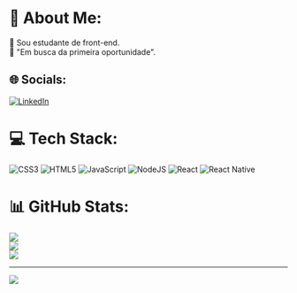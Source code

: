  # 💫 About Me:
🔭 Sou estudante de front-end.<br>👯 "Em busca da primeira oportunidade".<br>
## 🌐 Socials:
[![LinkedIn](https://img.shields.io/badge/LinkedIn-%230077B5.svg?logo=linkedin&logoColor=white)](https://linkedin.com/in/paulo-vogado) 

# 💻 Tech Stack:
![CSS3](https://img.shields.io/badge/css3-%231572B6.svg?style=for-the-badge&logo=css3&logoColor=white) ![HTML5](https://img.shields.io/badge/html5-%23E34F26.svg?style=for-the-badge&logo=html5&logoColor=white) ![JavaScript](https://img.shields.io/badge/javascript-%23323330.svg?style=for-the-badge&logo=javascript&logoColor=%23F7DF1E) ![NodeJS](https://img.shields.io/badge/node.js-6DA55F?style=for-the-badge&logo=node.js&logoColor=white) ![React](https://img.shields.io/badge/react-%2320232a.svg?style=for-the-badge&logo=react&logoColor=%2361DAFB) ![React Native](https://img.shields.io/badge/react_native-%2320232a.svg?style=for-the-badge&logo=react&logoColor=%2361DAFB)
# 📊 GitHub Stats:
 
![](https://github-readme-stats.vercel.app/api?username=Paulovogado20335&theme=darcula&hide_border=false&include_all_commits=true&count_private=false)<br/>
![](https://github-readme-streak-stats.herokuapp.com/?user=Paulovogado20335&theme=darcula&hide_border=false)<br/>
![](https://github-readme-stats.vercel.app/api/top-langs/?username=Paulovogado20335&theme=darcula&hide_border=false&include_all_commits=true&count_private=false&layout=compact)

---
[![](https://visitcount.itsvg.in/api?id=Paulovogado20335&icon=0&color=0)](https://visitcount.itsvg.in)

<!-- Proudly created with GPRM ( https://gprm.itsvg.in ) -->
